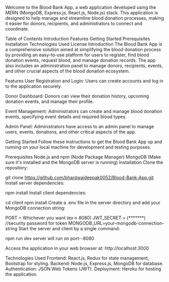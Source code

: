Welcome to the Blood Bank App, a web application developed using the MERN (MongoDB, Express.js, React.js, Node.js) stack. This application is designed to help manage and streamline blood donation processes, making it easier for donors, recipients, and administrators to connect and coordinate.

Table of Contents
Introduction
Features
Getting Started
Prerequisites
Installation
Technologies Used
License
Introduction
The Blood Bank App is a comprehensive solution aimed at simplifying the blood donation process by providing an easy-to-use platform for users to register, find blood donation events, request blood, and manage donation records. The app also includes an administration panel to manage donors, recipients, events, and other crucial aspects of the blood donation ecosystem.

Features
User Registration and Login: Users can create accounts and log in to the application securely.

Donor Dashboard: Donors can view their donation history, upcoming donation events, and manage their profile.

Event Management: Administrators can create and manage blood donation events, specifying event details and required blood types.

Admin Panel: Administrators have access to an admin panel to manage users, events, donations, and other critical aspects of the app.

Getting Started
Follow these instructions to get the Blood Bank App up and running on your local machine for development and testing purposes.

Prerequisites
Node.js and npm (Node Package Manager)
MongoDB (Make sure it's installed and the MongoDB server is running)
Installation
Clone the repository:

git clone https://github.com/bhardwajdeepak0052/Blood-Bank-App.git
Install server dependencies:

npm install
Install client dependencies:

cd client
npm install
Create a .env file in the server directory and add your MongoDB connection string:

PORT =  Whichever you want (ex-> 8080)
JWT_SECRET = (*******)  //security password for token 
MONGODB_URL=your-mongodb-connection-string
Start the server and client by a single command:

npm run dev
server will run on port--8080

Access the application in your web browser at: http://localhost:3000

Technologies Used
Frontend: React.js, Redux for state management, Bootstrap for styling.
Backend: Node.js, Express.js, MongoDB for database.
Authentication: JSON Web Tokens (JWT).
Deployment: Heroku for hosting the application.
